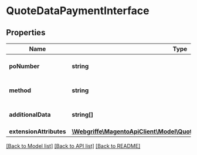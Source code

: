 # QuoteDataPaymentInterface

## Properties
Name | Type | Description | Notes
------------ | ------------- | ------------- | -------------
**poNumber** | **string** | Purchase order number | [optional] 
**method** | **string** | Payment method code | 
**additionalData** | **string[]** | Payment additional details | [optional] 
**extensionAttributes** | [**\Webgriffe\MagentoApiClient\Model\QuoteDataPaymentExtensionInterface**](QuoteDataPaymentExtensionInterface.md) |  | [optional] 

[[Back to Model list]](../README.md#documentation-for-models) [[Back to API list]](../README.md#documentation-for-api-endpoints) [[Back to README]](../README.md)


